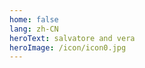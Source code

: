 ```yaml
---
home: false
lang: zh-CN
heroText: salvatore and vera
heroImage: /icon/icon0.jpg
---
```


<my-self />

<style>
  .navbar{
    display:none;
  }
  .links,.page-edit{
    display:none !important;
  }
  .content{
    max-width:100% !important;
  }
  .content:not(.custom) > *:first-child{
    margin-top:0rem;
  }
</style>
